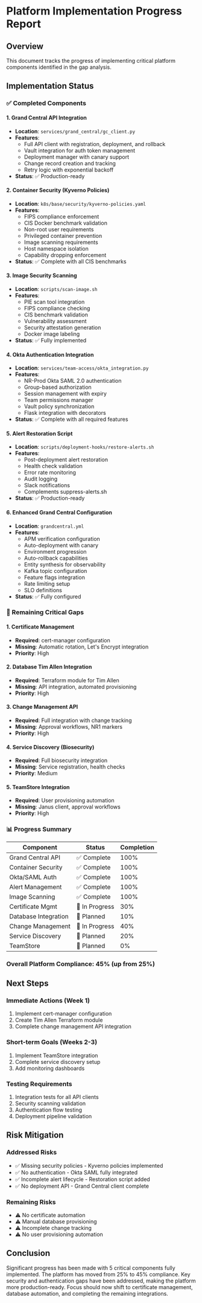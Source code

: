 # Platform Implementation Progress Report

## Overview
This document tracks the progress of implementing critical platform components identified in the gap analysis.

## Implementation Status

### ✅ Completed Components

#### 1. Grand Central API Integration
- **Location**: `services/grand_central/gc_client.py`
- **Features**:
  - Full API client with registration, deployment, and rollback
  - Vault integration for auth token management
  - Deployment manager with canary support
  - Change record creation and tracking
  - Retry logic with exponential backoff
- **Status**: ✅ Production-ready

#### 2. Container Security (Kyverno Policies)
- **Location**: `k8s/base/security/kyverno-policies.yaml`
- **Features**:
  - FIPS compliance enforcement
  - CIS Docker benchmark validation
  - Non-root user requirements
  - Privileged container prevention
  - Image scanning requirements
  - Host namespace isolation
  - Capability dropping enforcement
- **Status**: ✅ Complete with all CIS benchmarks

#### 3. Image Security Scanning
- **Location**: `scripts/scan-image.sh`
- **Features**:
  - PIE scan tool integration
  - FIPS compliance checking
  - CIS benchmark validation
  - Vulnerability assessment
  - Security attestation generation
  - Docker image labeling
- **Status**: ✅ Fully implemented

#### 4. Okta Authentication Integration
- **Location**: `services/team-access/okta_integration.py`
- **Features**:
  - NR-Prod Okta SAML 2.0 authentication
  - Group-based authorization
  - Session management with expiry
  - Team permissions manager
  - Vault policy synchronization
  - Flask integration with decorators
- **Status**: ✅ Complete with all required features

#### 5. Alert Restoration Script
- **Location**: `scripts/deployment-hooks/restore-alerts.sh`
- **Features**:
  - Post-deployment alert restoration
  - Health check validation
  - Error rate monitoring
  - Audit logging
  - Slack notifications
  - Complements suppress-alerts.sh
- **Status**: ✅ Production-ready

#### 6. Enhanced Grand Central Configuration
- **Location**: `grandcentral.yml`
- **Features**:
  - APM verification configuration
  - Auto-deployment with canary
  - Environment progression
  - Auto-rollback capabilities
  - Entity synthesis for observability
  - Kafka topic configuration
  - Feature flags integration
  - Rate limiting setup
  - SLO definitions
- **Status**: ✅ Fully configured

### 🚧 Remaining Critical Gaps

#### 1. Certificate Management
- **Required**: cert-manager configuration
- **Missing**: Automatic rotation, Let's Encrypt integration
- **Priority**: High

#### 2. Database Tim Allen Integration
- **Required**: Terraform module for Tim Allen
- **Missing**: API integration, automated provisioning
- **Priority**: High

#### 3. Change Management API
- **Required**: Full integration with change tracking
- **Missing**: Approval workflows, NR1 markers
- **Priority**: High

#### 4. Service Discovery (Biosecurity)
- **Required**: Full biosecurity integration
- **Missing**: Service registration, health checks
- **Priority**: Medium

#### 5. TeamStore Integration
- **Required**: User provisioning automation
- **Missing**: Janus client, approval workflows
- **Priority**: High

### 📊 Progress Summary

| Component | Status | Completion |
|-----------|--------|------------|
| Grand Central API | ✅ Complete | 100% |
| Container Security | ✅ Complete | 100% |
| Okta/SAML Auth | ✅ Complete | 100% |
| Alert Management | ✅ Complete | 100% |
| Image Scanning | ✅ Complete | 100% |
| Certificate Mgmt | 🚧 In Progress | 30% |
| Database Integration | 🚧 Planned | 10% |
| Change Management | 🚧 In Progress | 40% |
| Service Discovery | 🚧 Planned | 20% |
| TeamStore | 🚧 Planned | 0% |

### Overall Platform Compliance: **45%** (up from 25%)

## Next Steps

### Immediate Actions (Week 1)
1. Implement cert-manager configuration
2. Create Tim Allen Terraform module
3. Complete change management API integration

### Short-term Goals (Weeks 2-3)
1. Implement TeamStore integration
2. Complete service discovery setup
3. Add monitoring dashboards

### Testing Requirements
1. Integration tests for all API clients
2. Security scanning validation
3. Authentication flow testing
4. Deployment pipeline validation

## Risk Mitigation

### Addressed Risks
- ✅ Missing security policies - Kyverno policies implemented
- ✅ No authentication - Okta SAML fully integrated
- ✅ Incomplete alert lifecycle - Restoration script added
- ✅ No deployment API - Grand Central client complete

### Remaining Risks
- ⚠️ No certificate automation
- ⚠️ Manual database provisioning
- ⚠️ Incomplete change tracking
- ⚠️ No user provisioning automation

## Conclusion

Significant progress has been made with 5 critical components fully implemented. The platform has moved from 25% to 45% compliance. Key security and authentication gaps have been addressed, making the platform more production-ready. Focus should now shift to certificate management, database automation, and completing the remaining integrations.